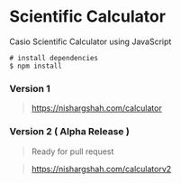 # Scientific Calculator
Casio Scientific Calculator using JavaScript

```
# install dependencies
$ npm install
```

### Version 1
> https://nishargshah.com/calculator

### Version 2 ( Alpha Release )
> Ready for pull request

> https://nishargshah.com/calculatorv2
